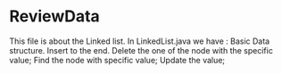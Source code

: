 # ReviewData
This file is about the Linked list.
In LinkedList.java we have :
Basic Data structure.
Insert to the end.
Delete the one of the node with the specific value;
Find the node with specific value;
Update the value;


